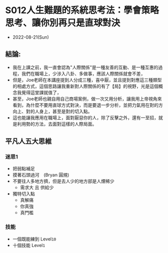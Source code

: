 # S012人生難題的系統思考法：學會策略思考、讓你別再只是直球對決 

* 2022-08-21(Sun)

## 結論:

* 我在上課之前，我一直會認為"人際關係"是一種友善的互動、是一種互惠的過程，我們在職場上，少涉入八卦、多做事，應該人際關係就會不差，
* 但是，Joe老師在本講座提到人分成三種，喜中厭，並且提到對應這三種類型的相處方式，這個思路讓我重新對人際關係的有了【局】的視野，光是這個概念我覺得這堂課就值了，
* 甚至，Joe老師也親自用自己商場案例，做一次又用分析，讓我用上帝視角來看到，為什麼不要用直球方式對決，而是要退一步分析，並把力氣用在對的方向上、對的人身上，甚至是對的切入點。
* 這也能讓我應用在職場上，面對厭惡你的人，除了反擊之外，還有一至招，就是利用勢的方法，去面對這樣的人際局面。

## 平凡人五大思維


### 迷思1
* 把弱點補足
* 摸著石頭過河　(Bryan 圓規)
* 不要往人多地方擠，但是去人少的地方部是人煙稀少
    * 需求大 且 供給少
* 獨特切入點
    * 真解痛
    * 你真強
    * 真門檻
### 技能
* 一個既能練到 Level`10`
* 十個技能 Level`1`
